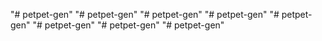 "# petpet-gen" 
"# petpet-gen" 
"# petpet-gen" 
"# petpet-gen" 
"# petpet-gen" 
"# petpet-gen" 
"# petpet-gen" 
"# petpet-gen" 
